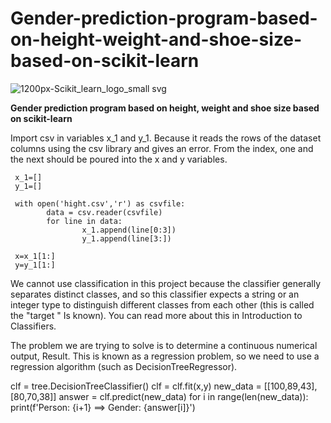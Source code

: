 # Gender-prediction-program-based-on-height-weight-and-shoe-size-based-on-scikit-learn

![1200px-Scikit_learn_logo_small svg](https://github.com/Peyman2012/Gender-prediction-program-based-on-height-weight-and-shoe-size-based-on-scikit-learn/assets/88220773/3d8c0e3b-15f1-4372-829e-4c0e6a24761e)


**Gender prediction program based on height, weight and shoe size based on scikit-learn**

Import csv in variables x_1 and y_1.
Because it reads the rows of the dataset columns using the csv library and gives an error. From the index, one and the next should be poured into the x and y variables.

     x_1=[]
     y_1=[]

     with open('hight.csv','r') as csvfile:
            data = csv.reader(csvfile)
            for line in data:
                    x_1.append(line[0:3])
                    y_1.append(line[3:])

     x=x_1[1:]
     y=y_1[1:]


We cannot use classification in this project because the classifier generally separates distinct classes, and so this classifier expects a string or an integer type to distinguish different classes from each other (this is called the "target " Is known). You can read more about this in Introduction to Classifiers.

The problem we are trying to solve is to determine a continuous numerical output, Result. This is known as a regression problem, so we need to use a regression algorithm (such as DecisionTreeRegressor).


   clf = tree.DecisionTreeClassifier()
   clf = clf.fit(x,y)
   new_data = [[100,89,43],[80,70,38]]
   answer = clf.predict(new_data)
   for i in range(len(new_data)):
       print(f'Person: {i+1} ==> Gender: {answer[i]}')

